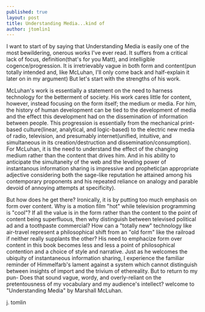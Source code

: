 ```yaml
---
published: true
layout: post
title: Understanding Media...kind of
author: jtomlin1
---
```


I want to start of by saying that Understanding Media is easily one of the most bewildering, onerous works I've ever read. It suffers from a critical lack of focus, definition(that's for you Matt), and intelligible cogence/progression. It is irretrievably vague in both form and content(pun totally intended and, like McLuhan, I'll only come back and half-explain it later on in my argument) But let's start with the strengths of his work. 

McLuhan's work is essentially a statement on the need to harness technology for the betterment of society. His work cares little for content, however, instead focusing on the form itself; the medium or media. For him, the history of human development can be tied to the development of media and the effect this development had on the dissemination of information between people. This progression is essentially from the mechanical print-based culture(linear, analytical, and logic-based) to the electric new media of radio, television, and presumably internet(unified, intuitive, and simultaneous in its creation/destruction and dissemination/consumption). For McLuhan, it is the need to understand the effect of the changing medium rather than the content that drives him. And in his ability to anticipate the simultaneity of the web and the leveling power of instantanous information sharing is impressive and prophetic(an appropriate adjective considering both the sage-like reputation he attained among his contemporary proponents and his repeated reliance on analogy and parable devoid of annoying attempts at specificity).

But how does he get there? Ironically, it is by putting too much emphasis on form over content. Why is a motion film "hot" while television programming is "cool"? If all the value is in the form rather than the content to the point of content being superfluous, then why distinguish between televised political ad and a toothpaste commercial? How can a "totally new" technology like air-travel represent a philosophical shift from an "old form" like the railroad if neither really supplants the other? His need to emphacize form over content in this book becomes less and less a point of philosophical contention and a choice of style and narrative. Just as he welcomes the ubiquity of instantaneous information sharing, I experience the familiar reminder of Himmelfarb's lament against a system which cannot distinguish between insights of import and the trivium of ethereality. But to return to my pun- Does that sound vague, wordy, and overly-reliant on the pretentousness of my vocabulary and my audience's intellect? welcome to "Understanding Media" by Marshall McLuhan. 

j. tomlin